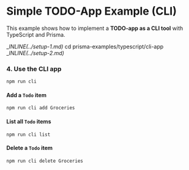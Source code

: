 # Simple TODO-App Example (CLI)

This example shows how to implement a **TODO-app as a CLI tool** with TypeScript and Prisma.

__INLINE(../_setup-1.md)__
cd prisma-examples/typescript/cli-app
__INLINE(../_setup-2.md)__

### 4. Use the CLI app

```
npm run cli
```

#### Add a `Todo` item

```
npm run cli add Groceries
```

#### List all `Todo` items

```
npm run cli list
```

#### Delete a `Todo` item

```
npm run cli delete Groceries
```
